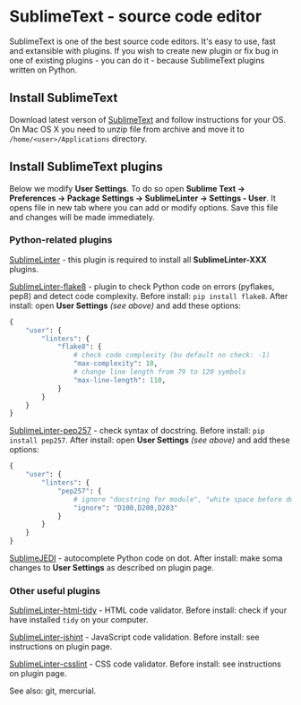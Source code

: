 SublimeText - source code editor
==========

SublimeText is one of the best source code editors. It's easy to use, fast and extansible with plugins. If you wish to create new plugin or fix bug in one of existing plugins - you can do it - because SublimeText plugins written on Python.


Install SublimeText
----------

Download latest verson of [SublimeText](http://www.sublimetext.com/3) and follow instructions for your OS. On Mac OS X you need to unzip file from archive and move it to `/home/<user>/Applications` directory.


Install SublimeText plugins
----------

Below we modify **User Settings**. To do so open **Sublime Text -> Preferences -> Package Settings -> SublimeLinter -> Settings - User**. It opens file in new tab where you can add or modify options. Save this file and changes will be made immediately.


### Python-related plugins

[SublimeLinter](https://github.com/SublimeLinter) - this plugin is required to install all **SublimeLinter-XXX** plugins.

[SublimeLinter-flake8](https://github.com/SublimeLinter/SublimeLinter-flake8) - plugin to check Python code on errors (pyflakes, pep8) and detect code complexity. Before install: `pip install flake8`. After install: open **User Settings** *(see above)* and add these options:

```python
{
    "user": {
        "linters": {
            "flake8": {
                # check code complexity (bu default no check: -1)
                "max-complexity": 10,
                # change line length from 79 to 120 symbols
                "max-line-length": 110,
            }
        }
    }
}
```

[SublimeLinter-pep257](https://github.com/SublimeLinter/SublimeLinter-pep257) - check syntax of docstring. Before install: `pip install pep257`. After install: open **User Settings** *(see above)* and add these options:

```python
{
    "user": {
        "linters": {
            "pep257": {
                # ignore "docstring for module", "white space before docsting" and "one-line docstring"
                "ignore": "D100,D200,D203"
            }
        }
    }
}
```

[SublimeJEDI](https://github.com/srusskih/SublimeJEDI) - autocomplete Python code on dot. After install: make soma changes to **User Settings** as described on plugin page.

### Other useful plugins

[SublimeLinter-html-tidy](https://github.com/SublimeLinter/SublimeLinter-html-tidy) - HTML code validator. Before install: check if your have installed `tidy` on your computer.

[SublimeLinter-jshint](https://github.com/SublimeLinter/SublimeLinter-jshint) - JavaScript code validation. Before install: see instructions on plugin page.

[SublimeLinter-csslint](https://github.com/SublimeLinter/SublimeLinter-csslint) - CSS code validator. Before install: see instructions on plugin page.

See also: git, mercurial.
